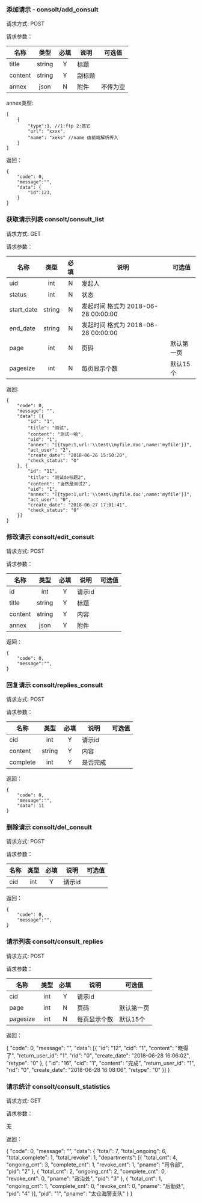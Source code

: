 ### 添加请示 - consolt/add_consult

请求方式: POST

请求参数：

|名称|类型|必填|说明|可选值|
|----|:--:|:--:|----|----|
|title|string|Y|标题||
|content|string|Y|副标题||
|annex|json|N|附件|不传为空|

annex类型:

    [
        {
            "type":1, //1:ftp 2:其它
            "url": "xxxx",
            "name": "xeks" //name 由前端解析传入
        }
    ]


返回：

    {
        "code": 0,
        "message":"",
        "data": {
            "id":123,
        }
    }

### 获取请示列表 consolt/consult_list

请求方式: GET

请求参数：

|名称|类型|必填|说明|可选值|
|----|:--:|:--:|----|----|
|uid|int|N|发起人||
|status|int|N|状态||
|start_date|string|N|发起时间 格式为 2018-06-28 00:00:00||
|end_date|string|N|发起时间 格式为 2018-06-28 00:00:00||
|page|int|N|页码|默认第一页|
|pagesize|int|N|每页显示个数|默认15个|


返回:

    {
    	"code": 0,
    	"message": "",
    	"data": [{
    		"id": "1",
    		"title": "测试",
    		"content": "测试一哈",
    		"uid": "1",
    		"annex": "[{type:1,url:'\\test\\myfile.doc',name:'myfile'}]",
    		"act_user": "2",
    		"create_date": "2018-06-26 15:50:20",
    		"check_status": "0"
    	}, {
    		"id": "11",
    		"title": "测试de标题2",
    		"content": "当然是测试2",
    		"uid": "1",
    		"annex": "[{type:1,url:'\\test\\myfile.doc',name:'myfile'}]",
    		"act_user": "0",
    		"create_date": "2018-06-27 17:01:41",
    		"check_status": "0"
    	}]
    }


### 修改请示 consolt/edit_consult

请求方式: POST

请求参数：


|名称|类型|必填|说明|可选值|
|----|:--:|:--:|----|----|
|id|int|Y|请示id||
|title|string|Y|标题||
|content|string|Y|内容||
|annex|json|Y|附件||

返回：

    {
        "code": 0,
        "message":"",
    }


### 回复请示 consolt/replies_consult

请求方式: POST

请求参数：


|名称|类型|必填|说明|可选值|
|----|:--:|:--:|----|----|
|cid|int|Y|请示id||
|content|string|Y|内容||
|complete|int|Y|是否完成||

返回：

    {
        "code": 0,
        "message":"",
        "data": 11
    }


### 删除请示 consolt/del_consult

请求方式: POST

请求参数：


|名称|类型|必填|说明|可选值|
|----|:--:|:--:|----|----|
|cid|int|Y|请示id||

返回：

    {
        "code": 0,
        "message":"",
    }


### 请示列表 consolt/consult_replies

请求方式: POST

请求参数：


|名称|类型|必填|说明|可选值|
|----|:--:|:--:|----|----|
|cid|int|Y|请示id||
|page|int|N|页码|默认第一页|
|pagesize|int|N|每页显示个数|默认15个|

返回：

{
	"code": 0,
	"message": "",
	"data": [{
		"id": "12",
		"cid": "1",
		"content": "晓得了",
		"return_user_id": "1",
		"rid": "0",
		"create_date": "2018-06-28 16:06:02",
		"retype": "0"
	}, {
		"id": "16",
		"cid": "1",
		"content": "完成",
		"return_user_id": "1",
		"rid": "0",
		"create_date": "2018-06-28 16:08:06",
		"retype": "0"
	}]
}


### 请示统计 consolt/consult_statistics

请求方式: GET

请求参数：

无

返回：

{
	"code": 0,
	"message": "",
	"data": {
		"total": 7,
		"total_ongoing": 6,
		"total_complete": 1,
		"total_revoke": 1,
		"departments": [{
			"total_cnt": 4,
			"ongoing_cnt": 3,
			"complete_cnt": 1,
			"revoke_cnt": 1,
			"pname": "司令部",
			"pid": "2"
		}, {
			"total_cnt": 2,
			"ongoing_cnt": 2,
			"complete_cnt": 0,
			"revoke_cnt": 0,
			"pname": "政治处",
			"pid": "3"
		}, {
			"total_cnt": 1,
			"ongoing_cnt": 1,
			"complete_cnt": 0,
			"revoke_cnt": 0,
			"pname": "后勤处",
			"pid": "4"
		}],
		"pid": "1",
		"pname": "太仓海警支队"
	}
}